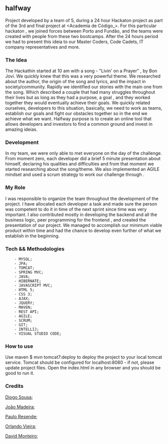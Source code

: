 ## halfway



Project developed by a team of 5, during a 24 hour Hackaton project as part of the 3rd and final project at <Academia de Código_>. 
For this particular hackaton , we joined forces between Porto and Fundão, and the teams were created with people from these two bootcamps.
After the 24 hours period we had to present this ideia to our Master Coders, Code Cadets, IT company representatives and more.  



### The Idea 

The Hackathin started at 10 am with a song - "Livin' on a Prayer" , by  Bon Jovi. We quickly knew that this was a very powerful theme.
We researched about the author, the origin of the song and lyrics, and the impact in society/community. Rapidly we identified our stories with the main one from the song.
Which described a couple that had many struggles throughout their lives but as long as they had a purpose, a goal , and they worked together they would eventually achieve their goals.
We quickly related ourselves, developers to this situation, basically, we need to work as teams, establish our goals and fight our obstacles together so in the end we achieve what we want. 
Halfway purpose is to create an online tool that allows developers and investors to find a common ground and invest in amazing ideias. 

### Development

In my team, we were only able to met everyone on the day of the challenge. 
From moment zero, each developer did a brief 5 minute presentation about himself, declaring his qualities and difficulties and from that moment we started researching about the song/theme. 
We also implemented an AGILE mindset and used a scrum strategy to work our challenge through . 

### My Role 

I was responsible to organize the team throughout the development of the project.  I have allocated each developer a task and made sure the person was competent to do it in time of the next sprint since time was very important. 
I also contributed mostly in developing the backend and all the business logic, peer programming for the frontend , and created the presentation of our project. 
We managed to accomplish our minimum viable product within time and had the chance to develop even further of what we establish in the beginning. 

### Tech && Methodologies 

```
	- MYSQL;
	- JPA;
	- TOMCAT;
	- SPRING MVC;
	- JAVA;
	- HIBERNATE;
	- JAVASCRIPT MVC;
	- HTML 5; 
	- CSS 3;
	- AJAX;
	- JQUERY;
	- MAVEN;
	- REST API;
	- AGILE;
	- SCRUM;
	- GIT;
	- INTELLIJ;
	- VISUAL STUDIO CODE;

```

### How to use

Use maven $ mvn tomcat7:deploy to deploy the project to your local tomcat service. Tomcat should be configured for localhost:8080 - if not, please update project files.
Open the index.html in any browser and you should be good to run it. 

### Credits

[Diogo Sousa](https://github.com/Danones);

[João Madeira](https://github.com/hattomhub);

[Paulo Resende](https://github.com/Jophyell);

[Orlando Vieira](https://github.com/landovieira);

[David Monteiro](https://github.com/Aevanathema);
